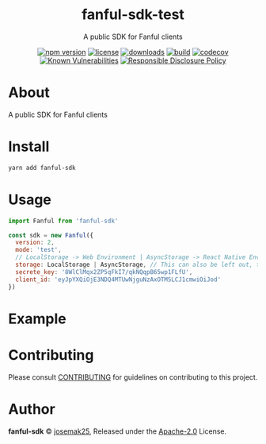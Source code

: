 <p align="center"><h1 align="center">
  fanful-sdk-test
</h1>

<p align="center">
  A public SDK for Fanful clients
</p>

<p align="center">
  <a href="https://www.npmjs.org/package/fanful-sdk-test"><img src="https://badgen.net/npm/v/fanful-sdk-test" alt="npm version"/></a>
  <a href="https://www.npmjs.org/package/fanful-sdk-test"><img src="https://badgen.net/npm/license/fanful-sdk-test" alt="license"/></a>
  <a href="https://www.npmjs.org/package/fanful-sdk-test"><img src="https://badgen.net/npm/dt/fanful-sdk-test" alt="downloads"/></a>
  <a href="https://github.com/josemak25/fanful-sdk-test/actions?workflow=CI"><img src="https://github.com/josemak25/fanful-sdk-test/workflows/CI/badge.svg" alt="build"/></a>
  <a href="https://codecov.io/gh/josemak25/fanful-sdk-test"><img src="https://badgen.net/codecov/c/github/josemak25/fanful-sdk-test" alt="codecov"/></a>
  <a href="https://snyk.io/test/github/josemak25/fanful-sdk-test"><img src="https://snyk.io/test/github/josemak25/fanful-sdk-test/badge.svg" alt="Known Vulnerabilities"/></a>
  <a href="./SECURITY.md"><img src="https://img.shields.io/badge/Security-Responsible%20Disclosure-yellow.svg" alt="Responsible Disclosure Policy" /></a>
</p>

# About

A public SDK for Fanful clients

# Install

```bash
yarn add fanful-sdk
```

# Usage

```js
import Fanful from 'fanful-sdk'

const sdk = new Fanful({
  version: 2,
  mode: 'test',
  // LocalStorage -> Web Environment | AsyncStorage -> React Native Environment
  storage: LocalStorage | AsyncStorage, // This can also be left out, the sdk will use the default storage, which is in-memory
  secrete_key: '8WlClMqx2ZP5qFkI7/qkNQqpB65wp1FLfU',
  client_id: 'eyJpYXQiOjE3NDQ4MTUwNjguNzAxOTM5LCJ1cmwiOiJod'
})
```

# Example

<!-- TODO -->

# Contributing

Please consult [CONTRIBUTING](./CONTRIBUTING.md) for guidelines on contributing to this project.

# Author

**fanful-sdk** © [josemak25](https://github.com/josemak25), Released under the [Apache-2.0](./LICENSE) License.
